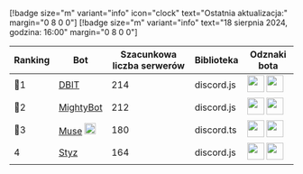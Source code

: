 [!badge size="m" variant="info" icon="clock" text="Ostatnia aktualizacja:" margin="0 8 0 0"] [!badge size="m" variant="info" text="18 sierpnia 2024, godzina: 16:00" margin="0 8 0 0"]

| Ranking | Bot                                                                                           | Szacunkowa liczba serwerów | Biblioteka | Odznaki bota |
| ---- | --------------------------------------------------------------------------------------------- | ------------------------ | ------------------------ | ------------------------ |
|    🥇1| [DBIT](https://discord.com/oauth2/authorize?client_id=680358256732143626&scope=bot&permissions=8)       |               214 | discord.js | <img src="/static/badges/odznaki/supportscommands.svg" height="30" width="30"> <img src="/static/badges/odznaki/automod.svg" height="30" width="30"> |
|    🥈2| [MightyBot](https://discord.com/oauth2/authorize?client_id=569914884867751956&scope=bot+applications.commands&permissions=2146958847)       |               212 | discord.js | <img src="/static/badges/odznaki/supportscommands.svg" height="30" width="30"> <img src="/static/badges/odznaki/premiumbot.svg" height="30" width="30"> |
|    🥉3| [Muse](https://discord.com/oauth2/authorize?client_id=1243281628680159242&permissions=8&scope=bot) <img src="/static/badges/bots/advice.svg" height="20" width="20">        |               180 | discord.ts | <img src="/static/badges/odznaki/supportscommands.svg" height="30" width="30"> <img src="/static/badges/odznaki/premiumbot.svg" height="30" width="30"> |
|    4| [Styz](https://discord.com/oauth2/authorize?client_id=1176269444117434410&permissions=8&scope=bot%20applications.commands)        |               164 | discord.js | <img src="/static/badges/odznaki/supportscommands.svg" height="30" width="30"> <img src="/static/badges/odznaki/automod.svg" height="30" width="30"> |